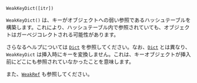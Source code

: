 ```
WeakKeyDict([itr])
```

`WeakKeyDict()` は、キーがオブジェクトへの弱い参照であるハッシュテーブルを構築します。これにより、ハッシュテーブル内で参照されていても、オブジェクトはガーベジコレクトされる可能性があります。

さらなるヘルプについては [`Dict`](@ref) を参照してください。なお、[`Dict`](@ref) とは異なり、`WeakKeyDict` は挿入時にキーを変換しません。これは、キーオブジェクトが挿入前にどこにも参照されていなかったことを意味します。

また、[`WeakRef`](@ref) も参照してください。
